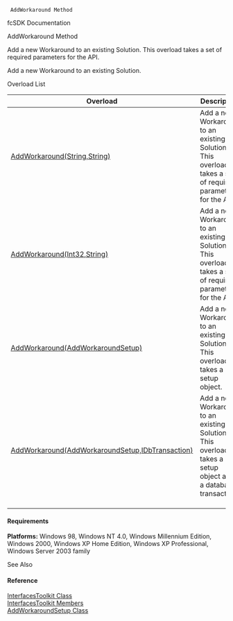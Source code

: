 ﻿     AddWorkaround Method                                                   

fcSDK Documentation

AddWorkaround Method

Add a new Workaround to an existing Solution. This overload takes a set of required parameters for the API.

Add a new Workaround to an existing Solution.

Overload List

| Overload | Description |
| --- | --- |
| [AddWorkaround(String,String)](FChoice.Toolkits.Clarify~FChoice.Toolkits.Clarify.Interfaces.InterfacesToolkit~AddWorkaround(String,String).md) | Add a new Workaround to an existing Solution. This overload takes a set of required parameters for the API.   |
| [AddWorkaround(Int32,String)](FChoice.Toolkits.Clarify~FChoice.Toolkits.Clarify.Interfaces.InterfacesToolkit~AddWorkaround(Int32,String).md) | Add a new Workaround to an existing Solution. This overload takes a set of required parameters for the API.   |
| [AddWorkaround(AddWorkaroundSetup)](FChoice.Toolkits.Clarify~FChoice.Toolkits.Clarify.Interfaces.InterfacesToolkit~AddWorkaround(AddWorkaroundSetup).md) | Add a new Workaround to an existing Solution. This overload takes a setup object.   |
| [AddWorkaround(AddWorkaroundSetup,IDbTransaction)](FChoice.Toolkits.Clarify~FChoice.Toolkits.Clarify.Interfaces.InterfacesToolkit~AddWorkaround(AddWorkaroundSetup,IDbTransaction).md) | Add a new Workaround to an existing Solution. This overload takes a setup object and a database transaction.   |

#### Requirements

**Platforms:** Windows 98, Windows NT 4.0, Windows Millennium Edition, Windows 2000, Windows XP Home Edition, Windows XP Professional, Windows Server 2003 family

See Also

#### Reference

[InterfacesToolkit Class](FChoice.Toolkits.Clarify~FChoice.Toolkits.Clarify.Interfaces.InterfacesToolkit.md)  
[InterfacesToolkit Members](FChoice.Toolkits.Clarify~FChoice.Toolkits.Clarify.Interfaces.InterfacesToolkit_members.md)  
[AddWorkaroundSetup Class](FChoice.Toolkits.Clarify~FChoice.Toolkits.Clarify.Interfaces.AddWorkaroundSetup.md)
